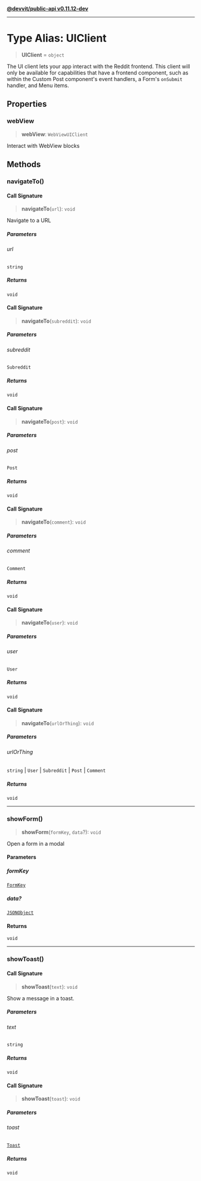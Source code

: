 [**@devvit/public-api v0.11.12-dev**](../README.md)

---

# Type Alias: UIClient

> **UIClient** = `object`

The UI client lets your app interact with the Reddit frontend.
This client will only be available for capabilities that have
a frontend component, such as within the Custom Post component's
event handlers, a Form's `onSubmit` handler, and Menu items.

## Properties

<a id="webview"></a>

### webView

> **webView**: `WebViewUIClient`

Interact with WebView blocks

## Methods

<a id="navigateto"></a>

### navigateTo()

#### Call Signature

> **navigateTo**(`url`): `void`

Navigate to a URL

##### Parameters

###### url

`string`

##### Returns

`void`

#### Call Signature

> **navigateTo**(`subreddit`): `void`

##### Parameters

###### subreddit

`Subreddit`

##### Returns

`void`

#### Call Signature

> **navigateTo**(`post`): `void`

##### Parameters

###### post

`Post`

##### Returns

`void`

#### Call Signature

> **navigateTo**(`comment`): `void`

##### Parameters

###### comment

`Comment`

##### Returns

`void`

#### Call Signature

> **navigateTo**(`user`): `void`

##### Parameters

###### user

`User`

##### Returns

`void`

#### Call Signature

> **navigateTo**(`urlOrThing`): `void`

##### Parameters

###### urlOrThing

`string` | `User` | `Subreddit` | `Post` | `Comment`

##### Returns

`void`

---

<a id="showform"></a>

### showForm()

> **showForm**(`formKey`, `data`?): `void`

Open a form in a modal

#### Parameters

##### formKey

[`FormKey`](FormKey.md)

##### data?

[`JSONObject`](JSONObject.md)

#### Returns

`void`

---

<a id="showtoast"></a>

### showToast()

#### Call Signature

> **showToast**(`text`): `void`

Show a message in a toast.

##### Parameters

###### text

`string`

##### Returns

`void`

#### Call Signature

> **showToast**(`toast`): `void`

##### Parameters

###### toast

[`Toast`](Toast.md)

##### Returns

`void`
